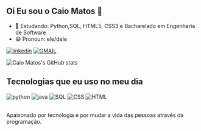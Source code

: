 ## Oi Eu sou o Caio Matos 👋
- 🌱 Estudando: Python,SQL, HTML5, CSS3 e Bacharelado em Engenharia de Software
- 😄 Pronoun: ele/dele

[![linkedin](https://img.shields.io/badge/LinkedIn-0077B5?style=for-the-badge&logo=linkedin&logoColor=white)](https://www.linkedin.com/in/caio-matos-siqueira-de-lima-1b9722174/)
 <a href="mailto:caiomslima@gmail.com" target="_blanck">
    <img src="https://img.shields.io/badge/Gmail-D14836?style=for-the-badge&logo=gmail&logoColor=white" alt="GMAIL"/>
 </a>

 ![Caio Matos's GitHub stats](https://github-readme-stats.vercel.app/api?username=CaioMSLima&show_icons=true&theme=chartreuse-dark)

## Tecnologias que eu uso no meu dia
<div style="display: inline_block">
    <img align="center" alt="python" src="https://img.shields.io/badge/Python-3776AB?style=for-the-badge&logo=python&logoColor=white" />
    <img align="center" alt="java" src="https://img.shields.io/badge/Java-ED8B00?style=for-the-badge&logo=java&logoColor=white" />
    <img align="center" alt="SQL" src="https://img.shields.io/badge/MySQL-00000F?style=for-the-badge&logo=mysql&logoColor=white" /> 
    <img align="center" alt="CSS" src="https://img.shields.io/badge/CSS3-1572B6?style=for-the-badge&logo=css3&logoColor=white" /> 
    <img align="center" alt="HTML" src="https://img.shields.io/badge/HTML5-E34F26?style=for-the-badge&logo=html5&logoColor=white" /> 
</div><br/>

Apaixonado por tecnologia e por mudar a vida das pessoas através da programação.

